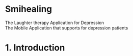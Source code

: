 # Smihealing
The Laughter therapy Application for Depression  
The Mobile Application that supports for depression patients


# 1. Introduction  
